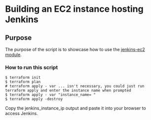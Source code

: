 # Building an EC2 instance hosting Jenkins

## Purpose

The purpose of the script is to showcase how to use the [jenkins-ec2 module](../../modules/jenkins-ec2). 


### How to run this script
```
$ terraform init
$ terraform plan
# terraform apply - var ... isn't necessary, you could just run terraform apply and enter the instance name when prompted
$ terraform apply - var "instance_name= "
$ terraform apply -destroy
```
Copy the jenkins_instance_ip output and paste it into your browser to access Jenkins.